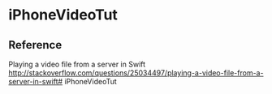 # iPhoneVideoTut

## Reference

Playing a video file from a server in Swift http://stackoverflow.com/questions/25034497/playing-a-video-file-from-a-server-in-swift# iPhoneVideoTut
